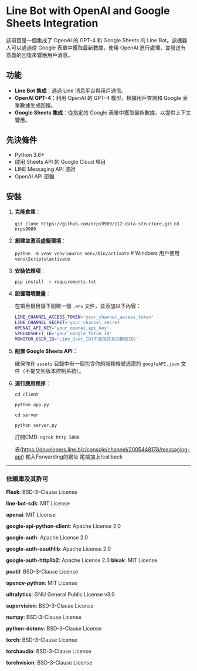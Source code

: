 # Line Bot with OpenAI and Google Sheets Integration

該項目是一個集成了 OpenAI 的 GPT-4 和 Google Sheets 的 Line Bot。該機器人可以通過從 Google 表單中獲取最新數據，使用 OpenAI 進行處理，並發送有意義的回復來響應用戶消息。

## 功能

- **Line Bot 集成**：通過 Line 消息平台與用戶通信。
- **OpenAI GPT-4**：利用 OpenAI 的 GPT-4 模型，根據用戶查詢和 Google 表單數據生成回復。
- **Google Sheets 集成**：從指定的 Google 表單中獲取最新數據，以提供上下文響應。

## 先決條件

- Python 3.6+
- 啟用 Sheets API 的 Google Cloud 項目
- LINE Messaging API 憑證
- OpenAI API 密鑰

## 安裝


1. **克隆倉庫**：

   `git clone https://github.com/nrps9909/112-data-structure.git`
   `cd nrps9909`

2. **創建並激活虛擬環境**：

   `python -m venv venv`
   `source venv/bin/activate`  # Windows 用戶使用 `venv\Scripts\activate`

3. **安裝依賴項**：

   `pip install -r requirements.txt`

4. **設置環境變量**：

   在項目根目錄下創建一個 `.env` 文件，並添加以下內容：
   ```sh
   LINE_CHANNEL_ACCESS_TOKEN='your_channel_access_token'
   LINE_CHANNEL_SECRET='your_channel_secret'
   OPENAI_API_KEY='your_openai_api_key'
   SPREADSHEET_ID='your_Google_forum_ID'
   MONITOR_USER_ID='Line_User_ID(不是加好友的那個ID)'
   ```
5. **配置 Google Sheets API**：

   確保你在 `assets` 目錄中有一個包含你的服務帳號憑證的 `googleAPI.json` 文件（不提交到版本控制系統）。

6. **運行應用程序**：

   `cd client`
   
   `python app.py`

   `cd server`
   
   `python server.py`

   打開CMD:
   `ngrok http 5000`

   去(https://developers.line.biz/console/channel/2005448178/messaging-api) 輸入Forwarding的網址 尾端加上/callback


---

### 依賴庫及其許可

**Flask**: BSD-3-Clause License

**line-bot-sdk**: MIT License

**openai**: MIT License

**google-api-python-client**: Apache License 2.0

**google-auth**: Apache License 2.0

**google-auth-oauthlib**: Apache License 2.0

**google-auth-httplib2**: Apache License 2.0
**bleak**: MIT License

**psutil**: BSD-3-Clause License

**opencv-python**: MIT License

**ultralytics**: GNU General Public License v3.0

**supervision**: BSD-3-Clause License

**numpy**: BSD-3-Clause License

**python-dotenv**: BSD-3-Clause License

**torch**: BSD-3-Clause License

**torchaudio**: BSD-3-Clause License

**torchvision**: BSD-3-Clause License

